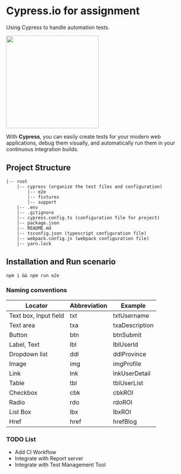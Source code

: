 # Cypress.io for assignment
Using Cypress to handle automation tests.

<img src="https://static-00.iconduck.com/assets.00/cypress-icon-512x511-29zvfts6.png" width="250" height="250">

With **Cypress**, you can easily create tests for your modern web applications, debug them visually, and automatically run them in your continuous integration builds.

## Project Structure

``` shell
|-- root
    |-- cypress (organize the test files and configuration)
        |-- e2e
        |-- fixtures
        |-- support
    |-- .env
    |-- .gitignore  
    |-- cypress.config.ts (configuration file for project)
    |-- package.json
    |-- README.md
    |-- tsconfig.json (typescript configuration file)
    |-- webpack.config.js (webpack configuration file)
    |-- yarn.lock
```

## Installation and Run scenario

``
npm i && npm run e2e
``

### Naming conventions

| Locator               | Abbreviation | Example        |
| --------------------- | ------------ | -------------- |
| Text box, Input field | txt          | txtUsername    |
| Text area             | txa          | txaDescription |
| Button                | btn          | btnSubmit      |
| Label, Text           | lbl          | lblUserId      |
| Dropdown list         | ddl          | ddlProvince    |
| Image                 | img          | imgProfile     |
| Link                  | lnk          | lnkUserDetail  |
| Table                 | tbl          | tblUserList    |
| Checkbox              | cbk          | cbkROI         |
| Radio                 | rdo          | rdoROI         |
| List Box              | lbx          | lbxROI         |
| Href                  | href         | hrefBlog       |

### TODO List
* Add CI Workflow
* Integrate with Report server
* Integrate with Test Management Tool
